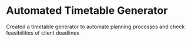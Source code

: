 # Automated Timetable Generator
Created a timetable generator to automate planning processes and check feasibilities of client deadlines
